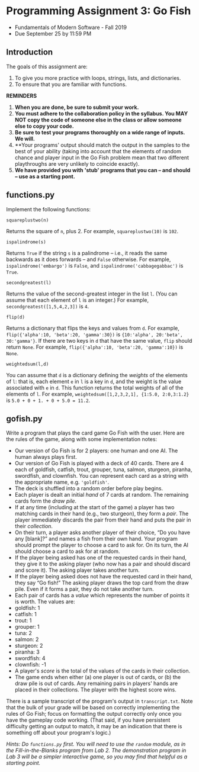 
<div class="rendered-markdown"><h1>Programming Assignment 3: Go Fish</h1>
<ul>
<li>Fundamentals of Modern Software - Fall 2019</li>
<li>Due September 25 by 11:59 PM</li>
</ul>
<h2>Introduction</h2>
<p>The goals of this assignment are:</p>
<ol>
<li>To give you more practice with loops, strings, lists, and dictionaries.</li>
<li>To ensure that you are familiar with functions.</li>
</ol>
<p><strong>REMINDERS</strong></p>
<ol>
<li><strong>When you are done, be sure to submit your work.</strong></li>
<li><strong>You must adhere to the collaboration policy in the syllabus. You MAY NOT copy the code of someone else in the class or allow someone else to copy your code.</strong></li>
<li><strong>Be sure to test your programs thoroughly on a wide range of inputs. We will.</strong></li>
<li>**Your programs' output should match the output in the samples to the best of your ability (taking into account that the elements of random chance and player input in the Go Fish problem mean that two different playthroughs are very unlikely to coincide exactly).</li>
<li><strong>We have provided you with 'stub' programs that you can &ndash; and should &ndash; use as a starting pont.</strong></li>
</ol>
<h2>functions.py</h2>
<p>Implement the following functions:</p>
<pre><code>squareplustwo(n)
</code></pre>
<p>Returns the square of <code>n</code>, plus 2.  For example, <code>squareplustwo(10)</code> is <code>102</code>.</p>
<pre><code>ispalindrome(s)
</code></pre>
<p>Returns <code>True</code> if the string <code>s</code> is a palindrome &ndash; i.e., it reads the same backwards as it does forwards &ndash; and <code>False</code> otherwise. For example, <code>ispalindrome('embargo')</code> is <code>False</code>, and <code>ispalindrome('cabbagegabbac')</code> is <code>True</code>.</p>
<pre><code>secondgreatest(l)
</code></pre>
<p>Returns the value of the second-greatest integer in the list <code>l</code>.  (You can assume that each element of <code>l</code> is an integer.)  For example, <code>secondgreatest([1,5,4,2,3])</code> is <code>4</code>.</p>
<pre><code>flip(d)
</code></pre>
<p>Returns a dictionary that flips the keys and values from <code>d</code>.  For example, <code>flip({'alpha':10, 'beta':20, 'gamma':30})</code> is <code>{10:'alpha', 20:'beta', 30:'gamma'}</code>.  If there are two keys in <code>d</code> that have the same value, <code>flip</code> should return <code>None</code>.  For example, <code>flip({'alpha':10, 'beta':20, 'gamma':10})</code> is <code>None</code>.</p>
<pre><code>weightedsum(l,d)
</code></pre>
<p>You can assume that <code>d</code> is a dictionary defining the <em>weights</em> of the elements of <code>l</code>: that is, each element <code>e</code> in <code>l</code> is a key in <code>d</code>, and the weight is the value associated with <code>e</code> in <code>d</code>.  This function returns the total weights of all of the elements of <code>l</code>.  For example, <code>weightedsum([1,2,3,2,1], {1:5.0, 2:0,3:1.2}</code> is <code>5.0 + 0 + 1. + 0 + 5.0 = 11.2</code>.</p>
<h2>gofish.py</h2>
<p>Write a program that plays the card game Go Fish with the user.  Here are the rules of the game, along with some implementation notes:</p>
<ul>
<li>Our version of Go Fish is for 2 players: one human and one AI.  The human always plays first.</li>
<li>Our version of Go Fish is played with a deck of 40 cards.  There are 4 each of goldfish, catfish, trout, grouper,  tuna, salmon, sturgeon, piranha, swordfish, and clownfish.  You can represent each card as a string with the appropriate name, e.g. <code>'goldfish'</code>.</li>
<li>The deck is shuffled into a random order before play begins.</li>
<li>Each player is dealt an initial <em>hand</em> of 7 cards at random.  The remaining cards form the <em>draw pile</em>.</li>
<li>If at any time (including at the start of the game) a player has two matching cards in their hand (e.g., two sturgeon), they form a <em>pair</em>. The player immediately discards the pair from their hand and puts the pair in their <em>collection</em>.</li>
<li>On their turn, a player asks another player of their choice, &ldquo;Do you have any [blank]?&rdquo; and names a fish from their own hand.  Your program should prompt the player to choose a card to ask for.  On its turn, the AI should choose a card to ask for at random.</li>
<li>If the player being asked has one of the requested cards in their hand, they give it to the asking player (who now has a pair and should discard and score it).  The asking player takes another turn.</li>
<li>If the player being asked does not have the requested card in their hand, they say &ldquo;Go fish!&rdquo;  The asking player draws the top card from the draw pile.  Even if it forms a pair, they do not take another turn.</li>
<li>Each pair of cards has a <em>value</em> which represents the number of points it is worth.  The values are:</li>
<li>goldfish: 1</li>
<li>catfish: 1</li>
<li>trout: 1</li>
<li>grouper: 1</li>
<li>tuna: 2</li>
<li>salmon: 2</li>
<li>sturgeon: 2</li>
<li>piranha: 3</li>
<li>swordfish: 4</li>
<li>clownfish: -1</li>
<li>A player's <em>score</em> is the total of the values of the cards in their collection.</li>
<li>The game ends when either (a) one player is out of cards, or (b) the draw pile is out of cards.  Any remaining pairs in players' hands are placed in their collections.  The player with the highest score wins.</li>
</ul>
<p>There is a sample transcript of the program's output in <code>transcript.txt</code>. Note that the bulk of your grade will be based on correctly implementing the rules of Go Fish; focus on formatting the output correctly only once you have the gameplay code working.  (That said, if you have persistent difficulty getting an output to match, it may be an indication that there is something off about your program's logic.)</p>
<p><em>Hints: Do <code>functions.py</code> first. You will need to use the <code>random</code> module, as in the Fill-in-the-Blanks program from Lab 2. The demonstration program in Lab 3 will be a simpler interactive game, so you may find that helpful as a starting point.</em></p>
</div>
